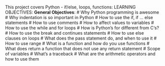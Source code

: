 This project covers Python - if/else, loops, functions: 
     LEARNING OBJECTIVES:
     **General Objectives**:
     # Why Python programming is awesome
     # Why indentation is so important in Python
     # How to use the if, if ... else statements
     # How to use comments
     # How to affect values to variables
     # How to use the while and for loops
     # How is Python’s for different from C‘s?
     # How to use the break and continues statements
     # How to use else clauses on loops
     # What does the pass statement do, and when to use it
     # How to use range
     # What is a function and how do you use functions
     # What does return a function that does not use any return statement
     # Scope of variables
     # What’s a traceback
     # What are the arithmetic operators and how to use them

